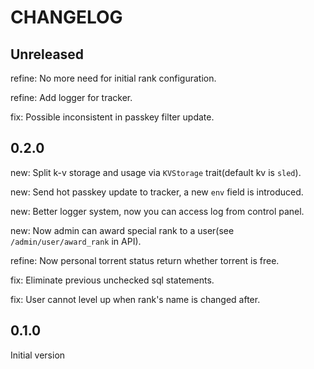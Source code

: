 # CHANGELOG

## Unreleased
refine: No more need for initial rank configuration.

refine: Add logger for tracker.

fix: Possible inconsistent in passkey filter update.

## 0.2.0
new: Split k-v storage and usage via `KVStorage` trait(default kv is `sled`).

new: Send hot passkey update to tracker, a new `env` field is introduced.

new: Better logger system, now you can access log from control panel.

new: Now admin can award special rank to a user(see `/admin/user/award_rank` in API).

refine: Now personal torrent status return whether torrent is free.

fix: Eliminate previous unchecked sql statements.

fix: User cannot level up when rank's name is changed after.
## 0.1.0
Initial version